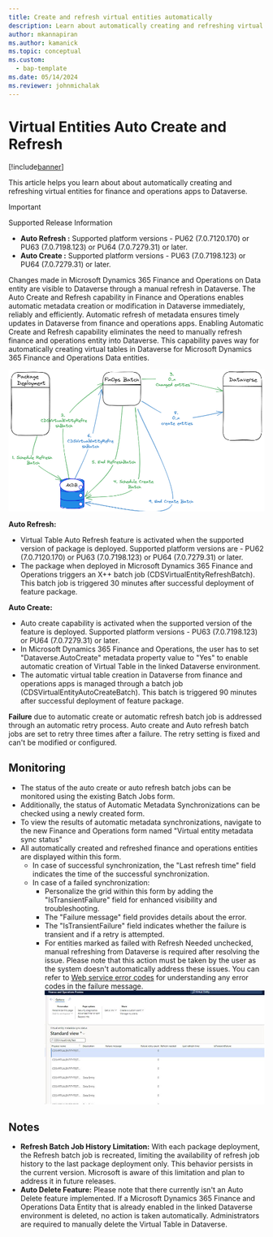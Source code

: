 ```yaml
---
title: Create and refresh virtual entities automatically
description: Learn about automatically creating and refreshing virtual entities for finance and operations apps to Dataverse.
author: mkannapiran
ms.author: kamanick
ms.topic: conceptual
ms.custom: 
  - bap-template
ms.date: 05/14/2024
ms.reviewer: johnmichalak
---
```


# Virtual Entities Auto Create and Refresh


[!include[banner](../includes/banner.md)]

This article helps you learn about about automatically creating and refreshing virtual entities for finance and operations apps to Dataverse.

> [!IMPORTANT]
> Supported Release Information
>
> - **Auto Refresh :** Supported platform versions - PU62 (7.0.7120.170) or PU63 (7.0.7198.123) or PU64 (7.0.7279.31) or later. 
> - **Auto Create :** Supported platform versions - PU63 (7.0.7198.123) or PU64 (7.0.7279.31) or later.


Changes made in Microsoft Dynamics 365 Finance and Operations on Data entity are visible to Dataverse through a manual refresh in Dataverse. The Auto Create and Refresh capability in Finance and Operations enables automatic metadata creation or modification in Dataverse immediately, reliably and efficiently. Automatic refresh of metadata ensures timely updates in Dataverse from finance and operations apps. Enabling Automatic Create and Refresh capability eliminates the need to manually refresh finance and operations entity into Dataverse. This capability paves way for automatically creating virtual tables in Dataverse for Microsoft Dynamics 365 Finance and Operations Data entities.

![Architecture of virtual entities for auto create and refresh.](media/AutoCreate_Refresh_Overview.png)

**Auto Refresh:**
* Virtual Table Auto Refresh feature is activated when the supported version of package is deployed. Supported platform versions are - PU62 (7.0.7120.170) or PU63 (7.0.7198.123) or PU64 (7.0.7279.31) or later.
* The package when deployed in Microsoft Dynamics 365 Finance and Operations triggers an X++ batch job (CDSVirtualEntityRefreshBatch). This batch job is triggered 30 minutes after successful deployment of feature package.

**Auto Create:**
* Auto create capability is activated when the supported version of the feature is deployed. Supported platform versions - PU63 (7.0.7198.123) or PU64 (7.0.7279.31) or later.
* In Microsoft Dynamics 365 Finance and Operations, the user has to set "Dataverse.AutoCreate" metadata property value to "Yes" to enable automatic creation of Virtual Table in the linked Dataverse environment.
* The automatic virtual table creation in Dataverse from finance and operations apps is managed through a batch job (CDSVirtualEntityAutoCreateBatch). This batch is triggered 90 minutes after successful deployment of feature package.

**Failure** due to automatic create or automatic refresh batch job is addressed through an automatic retry process. Auto create and Auto refresh batch jobs are set to retry three times after a failure. The retry setting is fixed and can't be modified or configured. 

## Monitoring

* The status of the auto create or auto refresh batch jobs can be monitored using the existing Batch Jobs form.
* Additionally, the status of Automatic Metadata Synchronizations can be checked using a newly created form.
* To view the results of automatic metadata synchronizations, navigate to the new Finance and Operations form named "Virtual entity metadata sync status"
* All automatically created and refreshed finance and operations entities are displayed within this form.
  * In case of successful synchronization, the "Last refresh time" field indicates the time of the successful synchronization.
  * In case of a failed synchronization:
    * Personalize the grid within this form by adding the "IsTransientFailure" field for enhanced visibility and troubleshooting.
    * The "Failure message" field provides details about the error.
    * The "IsTransientFailure" field indicates whether the failure is transient and if a retry is attempted.
    * For entities marked as failed with Refresh Needed unchecked, manual refreshing from Dataverse is required after resolving the issue. Please note that this action must be taken by the user as the system doesn't automatically address these issues.  You can refer to [Web service error codes](/power-apps/developer/data-platform/reference/web-service-error-codes) for understanding any error codes in the failure message.
![Virtual entity metadata sync status form](media/VEMetadataSyncStatus.png)


## Notes
* **Refresh Batch Job History Limitation:** With each package deployment, the Refresh batch job is recreated, limiting the availability of refresh job history to the last package deployment only. This behavior persists in the current version. Microsoft is aware of this limitation and plan to address it in future releases.
* **Auto Delete Feature:** Please note that there currently isn't an Auto Delete feature implemented. If a Microsoft Dynamics 365 Finance and Operations Data Entity that is already enabled in the linked Dataverse environment is deleted, no action is taken automatically. Administrators are required to manually delete the Virtual Table in Dataverse.

